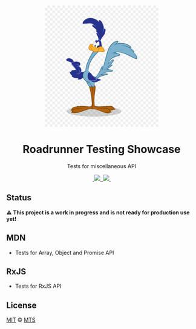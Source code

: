 <p align="center">
  <img width="300px" src="logo.jpg">
</p>

<h1 align="center">Roadrunner Testing Showcase</h1>

<p align="center">Tests for miscellaneous API</p>

<p align="center">
  <a aria-label="travis build" href="https://travis-ci.org/mts/roadrunner">
    <img alt="" src="https://img.shields.io/travis/mts/roadrunner.svg?logo=travis">
  </a>

  <a aria-label="codecov coverage" href="https://codecov.io/gh/mts/roadrunner">
    <img src="https://codecov.io/gh/mts/roadrunner/branch/master/graph/badge.svg" />
  </a>

  <a aria-label="last commit" href="https://github.com/mts/roadrunner/commits/master">
    <img alt="" src="https://img.shields.io/github/last-commit/mts/roadrunner.svg">
  </a>

  <a aria-label="contributors graph" href="https://github.com/mts/roadrunner/graphs/contributors">
    <img src="https://img.shields.io/github/contributors/mts/roadrunner.svg">
  </a>

  <a aria-label="license" href="https://github.com/mts/roadrunner/blob/master/LICENSE">
    <img src="https://img.shields.io/github/license/mts/roadrunner.svg" alt="">
  </a>
</p>

## Status

**⚠️ This project is a work in progress and is not ready for production use yet!**

## MDN

- Tests for Array, Object and Promise API

## RxJS

- Tests for RxJS API

## License

[MIT](./LICENSE) &copy; [MTS](https://github.com/mts)

